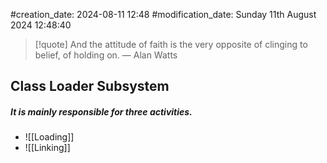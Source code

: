 #creation_date:  2024-08-11 12:48
#modification_date: Sunday 11th August 2024 12:48:40
> [!quote] And the attitude of faith is the very opposite of clinging to belief, of holding on.
> — Alan Watts

## Class Loader Subsystem
##### It is mainly responsible for three activities.

- ![[Loading]] 
- ![[Linking]]